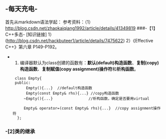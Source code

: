 ## -每天充电-
首先从markdown语法学起：
   参考资料：（1）http://blog.csdn.net/zhaokaiqiang1992/article/details/41349819
###-【1】C++多态-
[知识链接]
1）(http://blog.csdn.net/hackbuteer1/article/details/7475622)
2）《Effective C++》第六章 P149-P192。
- 1. 编译器默认为class创建的函数有：**默认(default)构造函数**、**复制(copy)构造函数**、**复制赋值(copy assignment)操作符**和**析构函数**。
  ```
   class Empty{
   public:
        Empty(){...}  //default构造函数
        Empty(const Empty& rhs){...} //copy构造函数
       ~Empty(){...}                //析构函数，确定是否要用virtual
  
       Empty& operator=(const Empty& rhs){...}  //copy assignment操作符
    };
  ```
### -[2]类的继承
